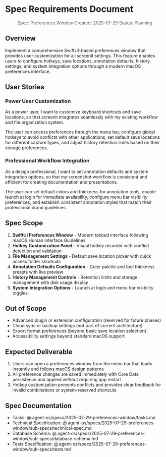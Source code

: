 # Spec Requirements Document

> Spec: Preferences Window
> Created: 2025-07-29
> Status: Planning

## Overview

Implement a comprehensive SwiftUI-based preferences window that provides user customization for all screenit settings. This feature enables users to configure hotkeys, save locations, annotation defaults, history settings, and system integration options through a modern macOS preferences interface.

## User Stories

### Power User Customization

As a power user, I want to customize keyboard shortcuts and save locations, so that screenit integrates seamlessly with my existing workflow and file organization system.

The user can access preferences through the menu bar, configure global hotkeys to avoid conflicts with other applications, set default save locations for different capture types, and adjust history retention limits based on their storage preferences.

### Professional Workflow Integration

As a design professional, I want to set annotation defaults and system integration options, so that my screenshot workflow is consistent and efficient for creating documentation and presentations.

The user can set default colors and thickness for annotation tools, enable launch at login for immediate availability, configure menu bar visibility preferences, and establish consistent annotation styles that match their professional brand guidelines.

## Spec Scope

1. **SwiftUI Preferences Window** - Modern tabbed interface following macOS Human Interface Guidelines
2. **Hotkey Customization Panel** - Visual hotkey recorder with conflict detection and validation
3. **File Management Settings** - Default save location picker with quick access folder shortcuts
4. **Annotation Defaults Configuration** - Color palette and tool thickness presets with live preview
5. **History Management Controls** - Retention limits and storage management with disk usage display
6. **System Integration Options** - Launch at login and menu bar visibility toggles

## Out of Scope

- Advanced plugin or extension configuration (reserved for future phases)
- Cloud sync or backup settings (not part of current architecture)
- Export format preferences (beyond basic save location selection)
- Accessibility settings beyond standard macOS support

## Expected Deliverable

1. Users can open a preferences window from the menu bar that loads instantly and follows macOS design patterns
2. All preference changes are saved immediately with Core Data persistence and applied without requiring app restart
3. Hotkey customization prevents conflicts and provides clear feedback for invalid combinations or system-reserved shortcuts

## Spec Documentation

- Tasks: @.agent-os/specs/2025-07-29-preferences-window/tasks.md
- Technical Specification: @.agent-os/specs/2025-07-29-preferences-window/sub-specs/technical-spec.md
- Database Schema: @.agent-os/specs/2025-07-29-preferences-window/sub-specs/database-schema.md
- Tests Specification: @.agent-os/specs/2025-07-29-preferences-window/sub-specs/tests.md